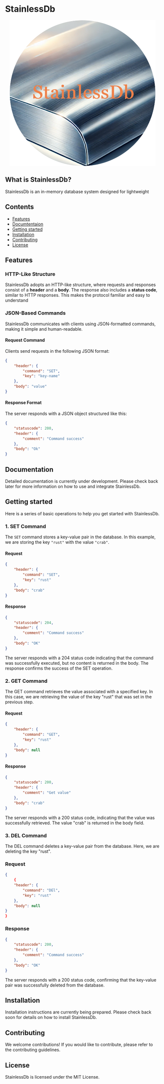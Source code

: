 # StainlessDb
<p align="center">
  <img src="./img/StainlessDb-logo.png" alt="logo">
</p>

## What is StainlessDb?
StainlessDb is an in-memory database system designed for lightweight

## Contents
- [Features](#features)
- [Documtentaion](#documentation)
- [Getting started](#getting-started)
- [Installation](#installation)
- [Contributing](#contributing)
- [License](#license)

## Features
### HTTP-Like Structure
StainlessDb adopts an HTTP-like structure, where requests and responses consist of a **header** and a **body**. The response also includes a **status code**, similar to HTTP responses. This makes the protocol familiar and easy to understand

### JSON-Based Commands
StainlessDb communicates with clients using JSON-formatted commands, making it simple and human-readable.
#### Request Command
Clients send requests in the following JSON format:
```json
{
    "header": {
        "command": "SET",
        "key": "key-name"
    },
    "body": "value"
}
```
#### Response Format
The server responds with a JSON object structured like this:
```json
{
    "statuscode": 200,
    "header": {
        "comment": "Command success"
    },
    "body": "Ok"
}
```

## Documentation
Detailed documentation is currently under development. Please check back later for more information on how to use and integrate StainlessDb.
## Getting started
Here is a series of basic operations to help you get started with StainlessDb.  
### 1. SET Command
The `SET` command stores a key-value pair in the database. In this example, we are storing the key `"rust"` with the value `"crab"`.  
#### Request
```json
{
    "header": {
        "command": "SET",
        "key": "rust"
    },
    "body": "crab"
}
```
#### Response
```json
{
    "statuscode": 204,
    "header": {
        "comment": "Command success"
    },
    "body": "OK"
}
```
The server responds with a 204 status code indicating that the command was successfully executed, but no content is returned in the body. The response confirms the success of the SET operation.  
### 2. GET Command
The GET command retrieves the value associated with a specified key. In this case, we are retrieving the value of the key "rust" that was set in the previous step.  
#### Request
```json
{
    "header": {
        "command": "GET",
        "key": "rust"
    },
    "body": null
}
```
#### Response
```json
{
    "statuscode": 200,
    "header": {
        "comment": "Get value"
    },
    "body": "crab"
}
```
The server responds with a 200 status code, indicating that the value was successfully retrieved. The value "crab" is returned in the body field.
### 3. DEL Command
The DEL command deletes a key-value pair from the database. Here, we are deleting the key "rust".
### Request
```json
{
    {
    "header": {
        "command": "DEl",
        "key": "rust"
    },
    "body": null
}
}
```
### Response
```json
{
    "statuscode": 200,
    "header": {
        "comment": "Command success"
    },
    "body": "OK"
}
```
The server responds with a 200 status code, confirming that the key-value pair was successfully deleted from the database.
## Installation
Installation instructions are currently being prepared. Please check back soon for details on how to install StainlessDb.
## Contributing
We welcome contributions! If you would like to contribute, please refer to the contributing guidelines.
## License
StainlessDb is licensed under the MIT License.
